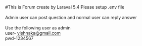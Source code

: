 #This is Forum create by Laraval 5.4
Please setup .env file
<br>
<br>
Admin user can post question and normal user can reply answer  
<br>
Use the following user as admin
<br>
user- vishnaka@gmail.com
<br>
pwd-1234567


